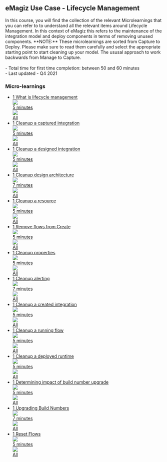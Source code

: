 <div class="ez-academy">
	<div class="ez-academy__body">
		<main class="master">
	<h2 class="title">eMagiz Use Case - Lifecycle Management</h2>
    <p>
       In this course, you will find the collection of the relevant Microlearnings that you can refer to to understand all the relevant items around Lifecycle Management. In this context of eMagiz this refers to the maintenance of the integration model and deploy components in terms of removing unused components.
	   **NOTE:** These microlearnings are sorted from Capture to Deploy. Please make sure to read them carefully and select the appropriate starting point to start cleaning up your model. The ususal approach to work backwards from Manage to Capture.
        </br></br>
        - Total time for first time completion: between 50 and 60 minutes
        </br>
        - Last updated - Q4 2021
    </p>
    <h3 class="title">Micro-learnings</h3>
    <ul class="strip-container">
          <li class="strip">
            <a href="../../docs/microlearning/novice-lifecycle-management-what-is-lifecycle-management" class="strip__link">
            <label for="" class="strip__label">
                <span>1</span>
                What is lifecycle management
            </label>
            <div class="strip__attribute">
                <img class="strip__attribute-icon strip__attribute-icon--duration" src="../../img/microlearning/academy_index/icon-duration32.svg"/>
                <div class="strip__attribute-label">5 minutes</div>
            </div>
            <div class="strip__attribute">
                <img class="strip__attribute-icon strip__attribute-icon--roles" src="../../img/microlearning/academy_index/icon-roles32.svg"/>
                <div class="strip__attribute-label">All</div>
            </div>
        </a>
        </li>
		<li class="strip">
            <a href="../../docs/microlearning/novice-lifecycle-management-cleanup-a-captured-integration" class="strip__link">
				<label for="" class="strip__label">
					<span>1</span>
					Cleanup a captured integration
				</label>
				<div class="strip__attribute">
					<img class="strip__attribute-icon strip__attribute-icon--duration" src="../../img/microlearning/academy_index/icon-duration32.svg"/>
					<div class="strip__attribute-label">5 minutes</div>
				</div>
				<div class="strip__attribute">
					<img class="strip__attribute-icon strip__attribute-icon--roles" src="../../img/microlearning/academy_index/icon-roles32.svg"/>
					<div class="strip__attribute-label">All</div>
				</div>
			</a>
        </li>
		<li class="strip">
            <a href="../../docs/microlearning/novice-lifecycle-management-cleanup-a-designed-integration" class="strip__link">
				<label for="" class="strip__label">
					<span>1</span>
					Cleanup a designed integration
				</label>
				<div class="strip__attribute">
					<img class="strip__attribute-icon strip__attribute-icon--duration" src="../../img/microlearning/academy_index/icon-duration32.svg"/>
					<div class="strip__attribute-label">5 minutes</div>
				</div>
				<div class="strip__attribute">
					<img class="strip__attribute-icon strip__attribute-icon--roles" src="../../img/microlearning/academy_index/icon-roles32.svg"/>
					<div class="strip__attribute-label">All</div>
				</div>
			</a>
        </li>
		 <li class="strip">
            <a href="../../docs/microlearning/intermediate-lifecycle-management-cleanup-design-architecture" class="strip__link">
				<label for="" class="strip__label">
					<span>1</span>
					Cleanup design architecture
				</label>
				<div class="strip__attribute">
					<img class="strip__attribute-icon strip__attribute-icon--duration" src="../../img/microlearning/academy_index/icon-duration32.svg"/>
					<div class="strip__attribute-label">7 minutes</div>
				</div>
				<div class="strip__attribute">
					<img class="strip__attribute-icon strip__attribute-icon--roles" src="../../img/microlearning/academy_index/icon-roles32.svg"/>
					<div class="strip__attribute-label">All</div>
				</div>
			</a>
        </li>
		<li class="strip">
            <a href="../../docs/microlearning/intermediate-lifecycle-management-cleanup-a-resource" class="strip__link">
				<label for="" class="strip__label">
					<span>1</span>
					Cleanup a resource
				</label>
				<div class="strip__attribute">
					<img class="strip__attribute-icon strip__attribute-icon--duration" src="../../img/microlearning/academy_index/icon-duration32.svg"/>
					<div class="strip__attribute-label">5 minutes</div>
				</div>
				<div class="strip__attribute">
					<img class="strip__attribute-icon strip__attribute-icon--roles" src="../../img/microlearning/academy_index/icon-roles32.svg"/>
					<div class="strip__attribute-label">All</div>
				</div>
			</a>
        </li>
		<li class="strip">
            <a href="../../docs/microlearning/novice-flow-management-remove-flows-from-create" class="strip__link">
				<label for="" class="strip__label">
					<span>1</span>
					Remove flows from Create
				</label>
				<div class="strip__attribute">
					<img class="strip__attribute-icon strip__attribute-icon--duration" src="../../img/microlearning/academy_index/icon-duration32.svg"/>
					<div class="strip__attribute-label">5 minutes</div>
				</div>
				<div class="strip__attribute">
					<img class="strip__attribute-icon strip__attribute-icon--roles" src="../../img/microlearning/academy_index/icon-roles32.svg"/>
					<div class="strip__attribute-label">All</div>
				</div>
			</a>
        </li>	  
		<li class="strip">
            <a href="../../docs/microlearning/intermediate-lifecycle-management-cleanup-properties" class="strip__link">
				<label for="" class="strip__label">
					<span>1</span>
					Cleanup properties
				</label>
				<div class="strip__attribute">
					<img class="strip__attribute-icon strip__attribute-icon--duration" src="../../img/microlearning/academy_index/icon-duration32.svg"/>
					<div class="strip__attribute-label">5 minutes</div>
				</div>
				<div class="strip__attribute">
					<img class="strip__attribute-icon strip__attribute-icon--roles" src="../../img/microlearning/academy_index/icon-roles32.svg"/>
					<div class="strip__attribute-label">All</div>
				</div>
			</a>
        </li>
        <li class="strip">
            <a href="../../docs/microlearning/intermediate-lifecycle-management-cleanup-alerting" class="strip__link">
				<label for="" class="strip__label">
					<span>1</span>
					Cleanup alerting
				</label>
				<div class="strip__attribute">
					<img class="strip__attribute-icon strip__attribute-icon--duration" src="../../img/microlearning/academy_index/icon-duration32.svg"/>
					<div class="strip__attribute-label">7 minutes</div>
				</div>
				<div class="strip__attribute">
					<img class="strip__attribute-icon strip__attribute-icon--roles" src="../../img/microlearning/academy_index/icon-roles32.svg"/>
					<div class="strip__attribute-label">All</div>
				</div>
			</a>
        </li>
		<li class="strip">
            <a href="../../docs/microlearning/intermediate-lifecycle-management-cleanup-a-created-integration" class="strip__link">
				<label for="" class="strip__label">
					<span>1</span>
					Cleanup a created integration
				</label>
				<div class="strip__attribute">
					<img class="strip__attribute-icon strip__attribute-icon--duration" src="../../img/microlearning/academy_index/icon-duration32.svg"/>
					<div class="strip__attribute-label">5 minutes</div>
				</div>
				<div class="strip__attribute">
					<img class="strip__attribute-icon strip__attribute-icon--roles" src="../../img/microlearning/academy_index/icon-roles32.svg"/>
					<div class="strip__attribute-label">All</div>
				</div>
			</a>
        </li>
		<li class="strip">
			<a href="../../docs/microlearning/advanced-lifecycle-management-cleanup-running-flow" class="strip__link">
				<label for="" class="strip__label">
					<span>1</span>
					Cleanup a running flow
				</label>
				<div class="strip__attribute">
					<img class="strip__attribute-icon strip__attribute-icon--duration" src="../../img/microlearning/academy_index/icon-duration32.svg"/>
					<div class="strip__attribute-label">5 minutes</div>
				</div>
				<div class="strip__attribute">
					<img class="strip__attribute-icon strip__attribute-icon--roles" src="../../img/microlearning/academy_index/icon-roles32.svg"/>
					<div class="strip__attribute-label">All</div>
				</div>
			</a>
		</li> 
		<li class="strip">
            <a href="../../docs/microlearning/advanced-lifecycle-management-cleanup-a-deployed-runtime" class="strip__link">
				<label for="" class="strip__label">
					<span>1</span>
					Cleanup a deployed runtime
				</label>
				<div class="strip__attribute">
					<img class="strip__attribute-icon strip__attribute-icon--duration" src="../../img/microlearning/academy_index/icon-duration32.svg"/>
					<div class="strip__attribute-label">5 minutes</div>
				</div>
				<div class="strip__attribute">
					<img class="strip__attribute-icon strip__attribute-icon--roles" src="../../img/microlearning/academy_index/icon-roles32.svg"/>
					<div class="strip__attribute-label">All</div>
				</div>
			</a>
        </li>
		<li class="strip">
			<a href="../../docs/microlearning/advanced-lifecycle-management-impact-buildnumber-upgrade" class="strip__link">
				<label for="" class="strip__label">
					<span>1</span>
					Determining impact of build number upgrade
				</label>
				<div class="strip__attribute">
					<img class="strip__attribute-icon strip__attribute-icon--duration" src="../../img/microlearning/academy_index/icon-duration32.svg"/>
					<div class="strip__attribute-label">5 minutes</div>
				</div>
				<div class="strip__attribute">
					<img class="strip__attribute-icon strip__attribute-icon--roles" src="../../img/microlearning/academy_index/icon-roles32.svg"/>
					<div class="strip__attribute-label">All</div>
				</div>
			</a>
		</li> 		
		<li class="strip">
            <a href="../../docs/microlearning/novice-lifecycle-management-upgrading-build-numbers" class="strip__link">
				<label for="" class="strip__label">
					<span>1</span>
					Upgrading Build Numbers
				</label>
				<div class="strip__attribute">
					<img class="strip__attribute-icon strip__attribute-icon--duration" src="../../img/microlearning/academy_index/icon-duration32.svg"/>
					<div class="strip__attribute-label">7 minutes</div>
				</div>
				<div class="strip__attribute">
					<img class="strip__attribute-icon strip__attribute-icon--roles" src="../../img/microlearning/academy_index/icon-roles32.svg"/>
					<div class="strip__attribute-label">All</div>
				</div>
			</a>
        </li>	   
		<li class="strip">
            <a href="../../docs/microlearning/novice-flow-management-reset-flows" class="strip__link">
				<label for="" class="strip__label">
					<span>1</span>
					Reset Flows
				</label>
				<div class="strip__attribute">
					<img class="strip__attribute-icon strip__attribute-icon--duration" src="../../img/microlearning/academy_index/icon-duration32.svg"/>
					<div class="strip__attribute-label">5 minutes</div>
				</div>
				<div class="strip__attribute">
					<img class="strip__attribute-icon strip__attribute-icon--roles" src="../../img/microlearning/academy_index/icon-roles32.svg"/>
					<div class="strip__attribute-label">All</div>
				</div>
			</a>
        </li>
    </ul>
    </main>
    </div>
</div>